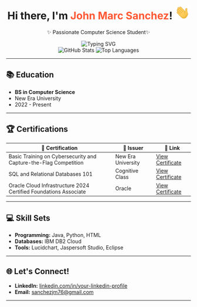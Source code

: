 <h1 align="center">Hi there, I'm <span style="color:#FF5733;">John Marc Sanchez</span>! <img src="https://raw.githubusercontent.com/ABSphreak/ABSphreak/master/gifs/Hi.gif" width="40px" alt="Waving hand"></h1>

<p align="center">
✨ Passionate Computer Science Student✨
</p>

<div align="center">
  <img src="https://readme-typing-svg.herokuapp.com?font=Fira+Code&weight=600&size=22&duration=4000&pause=1000&color=FF5733&center=true&vCenter=true&width=435&lines=Welcome+to+my+GitHub!;Let's+build+something+amazing!;Never+stop+learning+%F0%9F%9A%80" alt="Typing SVG">
</div>


<div align="center">
    <img alt="GitHub Stats" src="https://github-readme-stats.vercel.app/api?username=jmSanchezzz&show_icons=true&theme=radical" width="48%"/>
    <img alt="Top Languages" src="https://github-readme-stats.vercel.app/api/top-langs/?username=jmSanchezzz&layout=compact&theme=radical" width="48%"/>
</div>

---

<h2>📚 Education</h2>
<ul>
    <li><strong>BS in Computer Science</strong></li>
    <li>New Era University</li>
    <li>2022 - Present</li>
</ul>

---

<h2>🏆 Certifications</h2>

<table align="center">
    <thead>
        <tr>
            <th>📜 Certification</th>
            <th>🏢 Issuer</th>
            <th>🔗 Link</th>
        </tr>
    </thead>
    <tbody>
        <tr>
            <td>Basic Training on Cybersecurity and Capture-the-Flag Competition</td>
            <td>New Era University</td>
            <td><a href="https://drive.google.com/file/d/1esiw_gtfQjs6rJlP8O2v7FidecgN8Q3j/view?usp=sharing" target="_blank">View Certificate</a></td>
        </tr>
        <tr>
            <td>SQL and Relational Databases 101</td>
            <td>Cognitive Class</td>
            <td><a href="https://courses.cognitiveclass.ai/certificates/6d85742191544dfea0dd93ca0da178bf" target="_blank">View Certificate</a></td>
        </tr>
        <tr>
            <td>Oracle Cloud Infrastructure 2024 Certified Foundations Associate</td>
            <td>Oracle</td>
            <td><a href="https://catalog-education.oracle.com/ords/certview/sharebadge?id=C33418A20500C8FAE9EDD29DEA8B12678B64D47B7E7DC0DAAD30FB99FB9FB9A5" target="_blank">View Certificate</a></td>
        </tr>
    </tbody>
</table>


---

<h2>💻 Skill Sets</h2>
<ul>
    <li><strong>Programming:</strong> Java, Python, HTML</li>
    <li><strong>Databases:</strong> IBM DB2 Cloud</li>
    <li><strong>Tools:</strong> Lucidchart, Jaspersoft Studio, Eclipse</li>
</ul>

---

<h2>🌐 Let's Connect!</h2>
<ul>
    <li><strong>LinkedIn:</strong> <a href="https://www.linkedin.com/in/your-linkedin-profile" target="_blank">linkedin.com/in/your-linkedin-profile</a></li>
    <li><strong>Email:</strong> <a href="mailto:sanchezjm76@gmail.com">sanchezjm76@gmail.com</a></li>
</ul>

---


